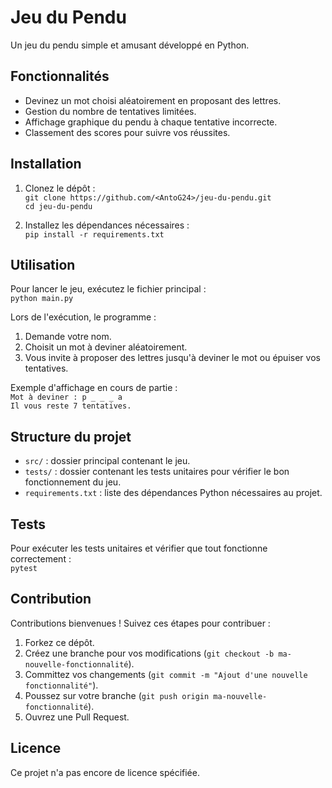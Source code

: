 # Jeu du Pendu

Un jeu du pendu simple et amusant développé en Python.

## Fonctionnalités

- Devinez un mot choisi aléatoirement en proposant des lettres.
- Gestion du nombre de tentatives limitées.
- Affichage graphique du pendu à chaque tentative incorrecte.
- Classement des scores pour suivre vos réussites.

## Installation

1. Clonez le dépôt :  
   `git clone https://github.com/<AntoG24>/jeu-du-pendu.git`  
   `cd jeu-du-pendu`  

2. Installez les dépendances nécessaires :  
   `pip install -r requirements.txt`

## Utilisation

Pour lancer le jeu, exécutez le fichier principal :  
`python main.py`  

Lors de l'exécution, le programme :  
1. Demande votre nom.  
2. Choisit un mot à deviner aléatoirement.  
3. Vous invite à proposer des lettres jusqu'à deviner le mot ou épuiser vos tentatives.  

Exemple d'affichage en cours de partie :  
`Mot à deviner : p _ _ _ a`  
`Il vous reste 7 tentatives.`  

## Structure du projet

- `src/` : dossier principal contenant le jeu.  
- `tests/` : dossier contenant les tests unitaires pour vérifier le bon fonctionnement du jeu.  
- `requirements.txt` : liste des dépendances Python nécessaires au projet.  

## Tests

Pour exécuter les tests unitaires et vérifier que tout fonctionne correctement :  
`pytest`

## Contribution

Contributions bienvenues ! Suivez ces étapes pour contribuer :  
1. Forkez ce dépôt.  
2. Créez une branche pour vos modifications (`git checkout -b ma-nouvelle-fonctionnalité`).  
3. Committez vos changements (`git commit -m "Ajout d'une nouvelle fonctionnalité"`).  
4. Poussez sur votre branche (`git push origin ma-nouvelle-fonctionnalité`).  
5. Ouvrez une Pull Request.  

## Licence

Ce projet n'a pas encore de licence spécifiée.

